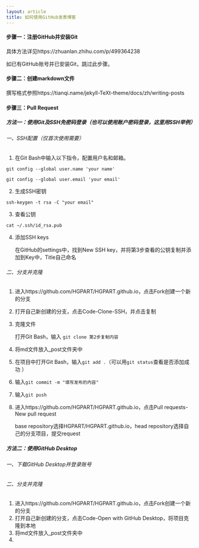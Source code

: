 ```yaml
---
layout: article
title: 如何使用GitHub发表博客
---
```


#### 步骤一：注册GitHub并安装Git

具体方法详见https://zhuanlan.zhihu.com/p/499364238

如已有GitHub账号并已安装Git，跳过此步骤。

#### 步骤二：创建markdown文件

撰写格式参照https://tianqi.name/jekyll-TeXt-theme/docs/zh/writing-posts

#### 步骤三：Pull Request

##### 方法一：使用Git及SSH免密码登录（也可以使用账户密码登录，这里用SSH举例）

###### 一、SSH配置（仅首次使用需要）

1. 在Git Bash中输入以下指令，配置用户名和邮箱。

`git config --global user.name 'your name'`

`git config --global user.email 'your email' `

2. 生成SSH密钥

`ssh-keygen -t rsa -C "your email" `

3. 查看公钥

`cat ~/.ssh/id_rsa.pub`

4. 添加SSH keys

   在GitHub的settings中，找到New SSH key，并将第3步查看的公钥复制并添加到Key中，Title自己命名

###### 二、分支并克隆

1. 进入https://github.com/HGPART/HGPART.github.io，点击Fork创建一个新的分支

2. 打开自己新创建的分支，点击Code-Clone-SSH，并点击复制

3. 克隆文件

   打开Git Bash，输入 `git clone 第2步复制内容`

4. 将md文件放入_post文件夹中

5. 在项目中打开Git Bash，输入`git add .`（可以用`git status`查看是否添加成功 ）

6. 输入`git commit -m "填写发布的内容"`

7. 输入`git push`

8. 进入https://github.com/HGPART/HGPART.github.io，点击Pull requests-New pull request

   base repository选择HGPART/HGPART.github.io，head repository选择自己的分支项目，提交request

##### 方法二：使用GitHub Desktop

###### 一、下载GitHub Desktop并登录账号

###### 二、分支并克隆

1. 进入https://github.com/HGPART/HGPART.github.io，点击Fork创建一个新的分支
2. 打开自己新创建的分支，点击Code-Open with GitHub Desktop，将项目克隆到本地
3. 将md文件放入_post文件夹中
4. 

<!--more-->